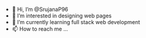 - 👋 Hi, I’m @SrujanaP96
- 👀 I’m interested in designing web pages 
- 🌱 I’m currently learning full stack web development
- 📫 How to reach me ...

<!---
SrujanaP96/SrujanaP96 is a ✨ special ✨ repository because its `README.md` (this file) appears on your GitHub profile.
You can click the Preview link to take a look at your changes.
--->
